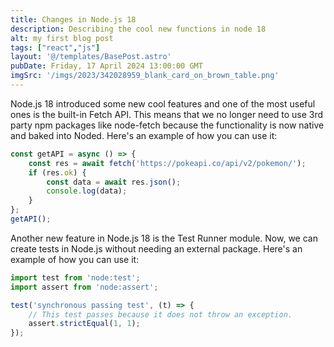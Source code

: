 ```yaml
---
title: Changes in Node.js 18
description: Describing the cool new functions in node 18
alt: my first blog post
tags: ["react","js"]
layout: '@/templates/BasePost.astro'
pubDate: Friday, 17 April 2024 13:00:00 GMT
imgSrc: '/imgs/2023/342028959_blank_card_on_brown_table.png'
---
```


Node.js 18 introduced some new cool features and one of the most useful ones is the built-in Fetch API. This means that we no longer need to use 3rd party npm packages like node-fetch because the functionality is now native and baked into Noded. Here's an example of how you can use it:

```javascript
const getAPI = async () => {
    const res = await fetch('https://pokeapi.co/api/v2/pokemon/');
    if (res.ok) {
        const data = await res.json();
        console.log(data);
    }
};
getAPI();
```

Another new feature in Node.js 18 is the Test Runner module. Now, we can create tests in Node.js without needing an external package. Here's an example of how you can use it:

```javascript
import test from 'node:test';
import assert from 'node:assert';

test('synchronous passing test', (t) => {
    // This test passes because it does not throw an exception.
    assert.strictEqual(1, 1);
});
```
